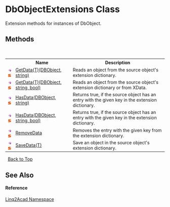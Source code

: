 # DbObjectExtensions Class
 

Extension methods for instances of DbObject.


## Methods
&nbsp;<table><tr><th></th><th>Name</th><th>Description</th></tr><tr><td>![Public method](media/pubmethod.gif "Public method")![Static member](media/static.gif "Static member")</td><td><a href="M_Linq2Acad_DbObjectExtensions_GetData__1.md">GetData(T)(DBObject, string)</a></td><td>
Reads an object from the source object's extension dictionary.</td></tr><tr><td>![Public method](media/pubmethod.gif "Public method")![Static member](media/static.gif "Static member")</td><td><a href="M_Linq2Acad_DbObjectExtensions_GetData__1_1.md">GetData(T)(DBObject, string, bool)</a></td><td>
Reads an object from the source object's extension dictionary or from XData.</td></tr><tr><td>![Public method](media/pubmethod.gif "Public method")![Static member](media/static.gif "Static member")</td><td><a href="M_Linq2Acad_DbObjectExtensions_HasData.md">HasData(DBObject, string)</a></td><td>
Returns true, if the source object has an entry with the given key in the extension dictionary.</td></tr><tr><td>![Public method](media/pubmethod.gif "Public method")![Static member](media/static.gif "Static member")</td><td><a href="M_Linq2Acad_DbObjectExtensions_HasData_1.md">HasData(DBObject, string, bool)</a></td><td>
Returns true, if the source object has an entry with the given key in the extension dictionary.</td></tr><tr><td>![Public method](media/pubmethod.gif "Public method")![Static member](media/static.gif "Static member")</td><td><a href="M_Linq2Acad_DbObjectExtensions_RemoveData.md">RemoveData</a></td><td>
Removes the entry with the given key from the extension dictionary.</td></tr><tr><td>![Public method](media/pubmethod.gif "Public method")![Static member](media/static.gif "Static member")</td><td><a href="M_Linq2Acad_DbObjectExtensions_SaveData__1.md">SaveData(T)</a></td><td>
Save an object in the source object's extension dictionary.</td></tr></table>&nbsp;
<a href="#dbobjectextensions-class">Back to Top</a>

## See Also


#### Reference
<a href="N_Linq2Acad.md">Linq2Acad Namespace</a><br />
